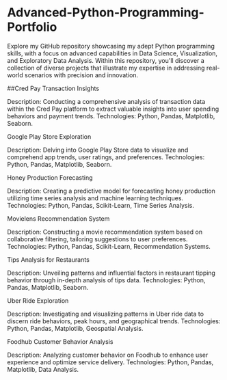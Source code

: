 # Advanced-Python-Programming-Portfolio
Explore my GitHub repository showcasing my adept Python programming skills, with a focus on advanced capabilities in Data Science, Visualization, and Exploratory Data Analysis. Within this repository, you'll discover a collection of diverse projects that illustrate my expertise in addressing real-world scenarios with precision and innovation.

##Cred Pay Transaction Insights

Description: Conducting a comprehensive analysis of transaction data within the Cred Pay platform to extract valuable insights into user spending behaviors and payment trends.
Technologies: Python, Pandas, Matplotlib, Seaborn.

Google Play Store Exploration

Description: Delving into Google Play Store data to visualize and comprehend app trends, user ratings, and preferences.
Technologies: Python, Pandas, Matplotlib, Seaborn.

Honey Production Forecasting

Description: Creating a predictive model for forecasting honey production utilizing time series analysis and machine learning techniques.
Technologies: Python, Pandas, Scikit-Learn, Time Series Analysis.

Movielens Recommendation System

Description: Constructing a movie recommendation system based on collaborative filtering, tailoring suggestions to user preferences.
Technologies: Python, Pandas, Scikit-Learn, Recommendation Systems.

Tips Analysis for Restaurants

Description: Unveiling patterns and influential factors in restaurant tipping behavior through in-depth analysis of tips data.
Technologies: Python, Pandas, Matplotlib, Seaborn.

Uber Ride Exploration

Description: Investigating and visualizing patterns in Uber ride data to discern ride behaviors, peak hours, and geographical trends.
Technologies: Python, Pandas, Matplotlib, Geospatial Analysis.

Foodhub Customer Behavior Analysis

Description: Analyzing customer behavior on Foodhub to enhance user experience and optimize service delivery.
Technologies: Python, Pandas, Matplotlib, Data Analysis.
